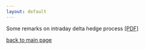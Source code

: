 ```yaml
---
layout: default
---
```


Some remarks on intraday delta hedge process [[PDF]](./pdfs/drafts/base_hedge_analysis_ligl.pdf.pdf)

[back to main page](./)

